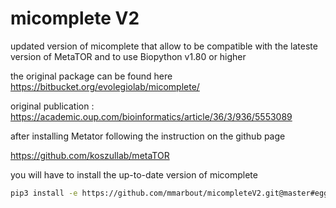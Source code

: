 # micomplete V2
updated version of micomplete that allow to be compatible with the lateste version of MetaTOR and to use Biopython v1.80 or higher

the original package can be found here <https://bitbucket.org/evolegiolab/micomplete/>

original publication : <https://academic.oup.com/bioinformatics/article/36/3/936/5553089>

after installing Metator following the instruction on the github page

<https://github.com/koszullab/metaTOR>

you will have to install the up-to-date version of micomplete

```sh
pip3 install -e https://github.com/mmarbout/micompleteV2.git@master#egg=@micompleteV2
```
